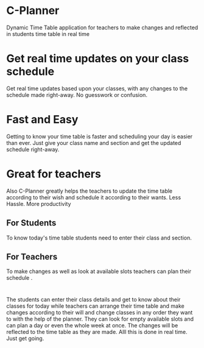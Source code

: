 # C-Planner
Dynamic Time Table application for teachers to make changes and reflected in students time table in real time

# Get real time updates on your class schedule 
Get real time updates based upon your classes, with any changes to the schedule made right-away. No guesswork or confusion.

# Fast and Easy 
Getting to know your time table is faster and scheduling your day is easier than ever. Just give your class name and section and get the updated schedule right-away.

# Great for teachers 
Also C-Planner greatly helps the teachers to update the time table according to their wish and schedule it according to their wants. Less Hassle. More productivity

## For Students
To know today's time table students need to enter their class and section. 

## For Teachers
To make changes as well as look at available slots teachers can plan their schedule .

#
The students can enter their class details and get to know about their classes for today while teachers can arrange their time table and make changes according to their will and change classes in any order they want to with the help of the planner. They can look for empty available slots and can plan a day or even the whole week at once. The changes will be reflected to the time table as they are made. Alll this is done in real time. Just get going.
